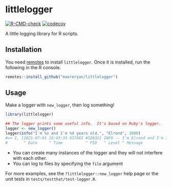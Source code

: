 # littlelogger

[![R-CMD-check](https://github.com/mooreryan/littlelogger/workflows/R-CMD-check/badge.svg)](https://github.com/mooreryan/littlelogger/actions) [![codecov](https://codecov.io/gh/mooreryan/littlelogger/branch/main/graph/badge.svg?token=RSGYTC86IK)](https://codecov.io/gh/mooreryan/littlelogger)

A little logging library for R scripts.

## Installation

You need [remotes](https://github.com/r-lib/remotes) to install `littlelogger`. Once it is installed, run the following in the R console.

```r
remotes::install_github("mooreryan/littlelogger")
```

## Usage

Make a logger with `new_logger`, then log something!

```r
library(littlelogger)

## The logger prints some useful info.  It's based on Ruby's logger.
logger <- new_logger()
logger$info("I'm %s and I'm %d years old.", "Elrond", 3000)
#=> I, [2021-07-01 18:43:33.937682 #52832] INFO -- I'm Elrond and I'm 3000 years old.
#       ^ Date     ^ Time          ^ PID   ^ Level ^ Message
```

- You can create many instances of the logger and they will not interfere with each other.
- You can log to files by specifying the `file` argument

For more examples, see the `?littlelogger::new_logger` help page or the unit tests in `tests/testthat/test-logger.R`.
